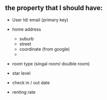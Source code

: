 ## the property that I should have:

* User Id/ email (primary key)

* home address
    - suburb
    - street
    - coordinate (from google)
    - 

* room type (singal room/ doulble room)

* star level

* check in / out date

* renting rate